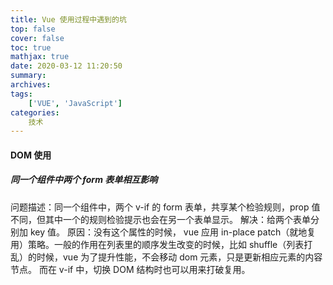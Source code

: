 ```yaml
---
title: Vue 使用过程中遇到的坑
top: false
cover: false
toc: true
mathjax: true
date: 2020-03-12 11:20:50
summary:
archives:
tags: 
    ['VUE', 'JavaScript']
categories:
    技术
---
```

#### DOM 使用
##### 同一个组件中两个 form 表单相互影响
问题描述：同一个组件中，两个 v-if 的 form 表单，共享某个检验规则，prop 值不同，但其中一个的规则检验提示也会在另一个表单显示。
解决：给两个表单分别加 key 值。
原因：没有这个属性的时候， vue 应用 in-place patch（就地复用）策略。一般的作用在列表里的顺序发生改变的时候，比如 shuffle（列表打乱）的时候，vue 为了提升性能，不会移动 dom 元素，只是更新相应元素的内容节点。
而在 v-if 中，切换 DOM 结构时也可以用来打破复用。
<!-- more --> 